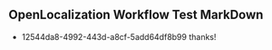 ## OpenLocalization Workflow Test MarkDown
* 12544da8-4992-443d-a8cf-5add64df8b99 thanks!

<!--HONumber=Aug16_HO1-->


